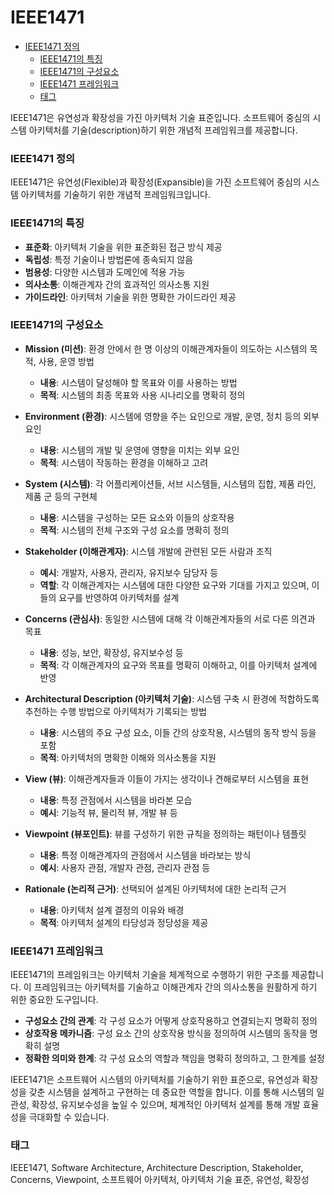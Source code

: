 # IEEE1471

<!-- mtoc-start -->

- [IEEE1471 정의](#ieee1471-정의)
  - [IEEE1471의 특징](#ieee1471의-특징)
  - [IEEE1471의 구성요소](#ieee1471의-구성요소)
  - [IEEE1471 프레임워크](#ieee1471-프레임워크)
  - [태그](#태그)

<!-- mtoc-end -->

IEEE1471은 유연성과 확장성을 가진 아키텍처 기술 표준입니다. 소프트웨어 중심의 시스템 아키텍처를 기술(description)하기 위한 개념적 프레임워크를 제공합니다.

### IEEE1471 정의

IEEE1471은 유연성(Flexible)과 확장성(Expansible)을 가진 소프트웨어 중심의 시스템 아키텍처를 기술하기 위한 개념적 프레임워크입니다.

### IEEE1471의 특징

- **표준화**: 아키텍처 기술을 위한 표준화된 접근 방식 제공
- **독립성**: 특정 기술이나 방법론에 종속되지 않음
- **범용성**: 다양한 시스템과 도메인에 적용 가능
- **의사소통**: 이해관계자 간의 효과적인 의사소통 지원
- **가이드라인**: 아키텍처 기술을 위한 명확한 가이드라인 제공

### IEEE1471의 구성요소

- **Mission (미션)**: 환경 안에서 한 명 이상의 이해관계자들이 의도하는 시스템의 목적, 사용, 운영 방법

  - **내용**: 시스템이 달성해야 할 목표와 이를 사용하는 방법
  - **목적**: 시스템의 최종 목표와 사용 시나리오를 명확히 정의

- **Environment (환경)**: 시스템에 영향을 주는 요인으로 개발, 운영, 정치 등의 외부 요인

  - **내용**: 시스템의 개발 및 운영에 영향을 미치는 외부 요인
  - **목적**: 시스템이 작동하는 환경을 이해하고 고려

- **System (시스템)**: 각 어플리케이션들, 서브 시스템들, 시스템의 집합, 제품 라인, 제품 군 등의 구현체

  - **내용**: 시스템을 구성하는 모든 요소와 이들의 상호작용
  - **목적**: 시스템의 전체 구조와 구성 요소를 명확히 정의

- **Stakeholder (이해관계자)**: 시스템 개발에 관련된 모든 사람과 조직

  - **예시**: 개발자, 사용자, 관리자, 유지보수 담당자 등
  - **역할**: 각 이해관계자는 시스템에 대한 다양한 요구와 기대를 가지고 있으며, 이들의 요구를 반영하여 아키텍처를 설계

- **Concerns (관심사)**: 동일한 시스템에 대해 각 이해관계자들의 서로 다른 의견과 목표

  - **내용**: 성능, 보안, 확장성, 유지보수성 등
  - **목적**: 각 이해관계자의 요구와 목표를 명확히 이해하고, 이를 아키텍처 설계에 반영

- **Architectural Description (아키텍처 기술)**: 시스템 구축 시 환경에 적합하도록 추천하는 수행 방법으로 아키텍처가 기록되는 방법

  - **내용**: 시스템의 주요 구성 요소, 이들 간의 상호작용, 시스템의 동작 방식 등을 포함
  - **목적**: 아키텍처의 명확한 이해와 의사소통을 지원

- **View (뷰)**: 이해관계자들과 이들이 가지는 생각이나 견해로부터 시스템을 표현

  - **내용**: 특정 관점에서 시스템을 바라본 모습
  - **예시**: 기능적 뷰, 물리적 뷰, 개발 뷰 등

- **Viewpoint (뷰포인트)**: 뷰를 구성하기 위한 규칙을 정의하는 패턴이나 템플릿

  - **내용**: 특정 이해관계자의 관점에서 시스템을 바라보는 방식
  - **예시**: 사용자 관점, 개발자 관점, 관리자 관점 등

- **Rationale (논리적 근거)**: 선택되어 설계된 아키텍처에 대한 논리적 근거
  - **내용**: 아키텍처 설계 결정의 이유와 배경
  - **목적**: 아키텍처 설계의 타당성과 정당성을 제공

### IEEE1471 프레임워크

IEEE1471의 프레임워크는 아키텍처 기술을 체계적으로 수행하기 위한 구조를 제공합니다. 이 프레임워크는 아키텍처를 기술하고 이해관계자 간의 의사소통을 원활하게 하기 위한 중요한 도구입니다.

- **구성요소 간의 관계**: 각 구성 요소가 어떻게 상호작용하고 연결되는지 명확히 정의
- **상호작용 메카니즘**: 구성 요소 간의 상호작용 방식을 정의하여 시스템의 동작을 명확히 설명
- **정확한 의미와 한계**: 각 구성 요소의 역할과 책임을 명확히 정의하고, 그 한계를 설정

IEEE1471은 소프트웨어 시스템의 아키텍처를 기술하기 위한 표준으로, 유연성과 확장성을 갖춘 시스템을 설계하고 구현하는 데 중요한 역할을 합니다. 이를 통해 시스템의 일관성, 확장성, 유지보수성을 높일 수 있으며, 체계적인 아키텍처 설계를 통해 개발 효율성을 극대화할 수 있습니다.

### 태그

IEEE1471, Software Architecture, Architecture Description, Stakeholder, Concerns, Viewpoint, 소프트웨어 아키텍처, 아키텍처 기술 표준, 유연성, 확장성
